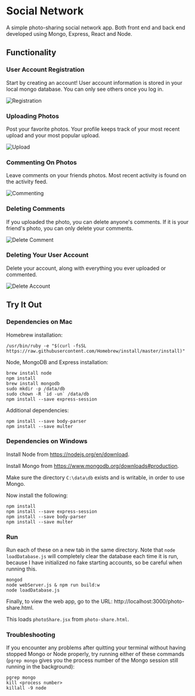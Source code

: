 # Social Network

A simple photo-sharing social network app. Both front end and back end developed using Mongo, Express, React and Node.

## Functionality

### User Account Registration

Start by creating an account! User account information is stored in your local mongo database. You can only see others once you log in.

![Registration](./demo/registration.gif)

### Uploading Photos

Post your favorite photos. Your profile keeps track of your most recent upload and your most popular upload.

![Upload](./demo/upload.gif)

### Commenting On Photos

Leave comments on your friends photos. Most recent activity is found on the activity feed.

![Commenting](./demo/commenting.gif)

### Deleting Comments

If you uploaded the photo, you can delete anyone's comments. If it is your friend's photo, you can only delete your comments.

![Delete Comment](./demo/delete_comment.gif)

### Deleting Your User Account

Delete your account, along with everything you ever uploaded or commented.

![Delete Account](./demo/delete_account.gif)

## Try It Out

### Dependencies on Mac

Homebrew installation:

    /usr/bin/ruby -e "$(curl -fsSL https://raw.githubusercontent.com/Homebrew/install/master/install)"

Node, MongoDB and Express installation:

    brew install node
    npm install
    brew install mongodb
    sudo mkdir -p /data/db
    sudo chown -R `id -un` /data/db
    npm install --save express-session

Additional dependencies:

    npm install --save body-parser
    npm install --save multer

### Dependencies on Windows

Install Node from https://nodejs.org/en/download.

Install Mongo from https://www.mongodb.org/downloads#production.

Make sure the directory `C:\data\db` exists and is writable, in order to use Mongo.

Now install the following:

    npm install
    npm install --save express-session
    npm install --save body-parser
    npm install --save multer

### Run

Run each of these on a new tab in the same directory. Note that `node loadDatabase.js` will completely clear the database each time it is run, because I have initialized no fake starting accounts, so be careful when running this.

    mongod
    node webServer.js & npm run build:w
    node loadDatabase.js

Finally, to view the web app, go to the URL: http://localhost:3000/photo-share.html.

This loads `photoShare.jsx` from `photo-share.html`.

### Troubleshooting

If you encounter any problems after quitting your terminal without having stopped Mongo or Node properly, try running either of these commands (`pgrep mongo` gives you the process number of the Mongo session still running in the background):

    pgrep mongo
    kill <process number>
    killall -9 node
